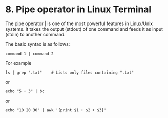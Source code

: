 # 8. Pipe operator in Linux Terminal 

The pipe operator | is one of the most powerful features in Linux/Unix systems. It takes the output (stdout) of one command and feeds it as input (stdin) to another command.

The basic syntax is as follows:

```
command 1 | command 2
```

For example

```
ls | grep ".txt"    # Lists only files containing ".txt"
```

or 

```
echo "5 + 3" | bc
```

or 

```
echo "10 20 30" | awk '{print $1 + $2 + $3}'
```
